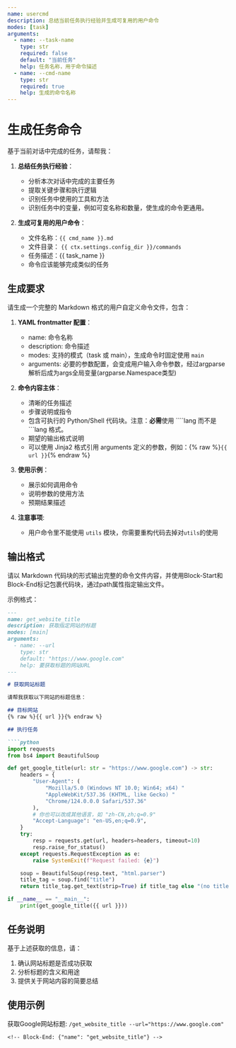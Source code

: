 ```yaml
---
name: usercmd
description: 总结当前任务执行经验并生成可复用的用户命令
modes: [task]
arguments:
  - name: --task-name
    type: str
    required: false
    default: "当前任务"
    help: 任务名称，用于命令描述
  - name: --cmd-name
    type: str
    required: true
    help: 生成的命令名称
---
```


# 生成任务命令

基于当前对话中完成的任务，请帮我：

1. **总结任务执行经验**：
   - 分析本次对话中完成的主要任务
   - 提取关键步骤和执行逻辑
   - 识别任务中使用的工具和方法
   - 识别任务中的变量，例如可变名称和数量，使生成的命令更通用。

2. **生成可复用的用户命令**：
   - 文件名称：`{{ cmd_name }}.md`
   - 文件目录： `{{ ctx.settings.config_dir }}/commands`
   - 任务描述：{{ task_name }}
   - 命令应该能够完成类似的任务

## 生成要求

请生成一个完整的 Markdown 格式的用户自定义命令文件，包含：

1. **YAML frontmatter 配置**：
   - name: 命令名称
   - description: 命令描述
   - modes: 支持的模式（task 或 main），生成命令时固定使用 `main`
   - arguments: 必要的参数配置，会变成用户输入命令参数，经过argparse解析后成为args全局变量(argparse.Namespace类型)

2. **命令内容主体**：
   - 清晰的任务描述
   - 步骤说明或指令
   - 包含可执行的 Python/Shell 代码块。注意：**必需**使用 ````lang 而不是 ```lang 格式。
   - 期望的输出格式说明
   - 可以使用 Jinja2 格式引用 arguments 定义的参数，例如：{% raw %}`{{ url }}`{% endraw %}

3. **使用示例**：
   - 展示如何调用命令
   - 说明参数的使用方法
   - 预期结果描述

4. **注意事项**:
   - 用户命令里不能使用 `utils` 模块，你需要重构代码去掉对`utils`的使用

## 输出格式

请以 Markdown 代码块的形式输出完整的命令文件内容，并使用Block-Start和Block-End标记包裹代码块，通过path属性指定输出文件。

示例格式：
<!-- Block-Start: {"name": "get_website_title", "path": "{{ ctx.settings.config_dir }}/commands/get_website_title.md"} -->
```markdown
---
name: get_website_title
description: 获取指定网站的标题
modes: [main]
arguments:
  - name: --url
    type: str
    default: "https://www.google.com"
    help: 要获取标题的网站URL
---

# 获取网站标题

请帮我获取以下网站的标题信息：

## 目标网站
{% raw %}{{ url }}{% endraw %}

## 执行任务

````python
import requests
from bs4 import BeautifulSoup

def get_google_title(url: str = "https://www.google.com") -> str:
    headers = {
        "User-Agent": (
            "Mozilla/5.0 (Windows NT 10.0; Win64; x64) "
            "AppleWebKit/537.36 (KHTML, like Gecko) "
            "Chrome/124.0.0.0 Safari/537.36"
        ),
        # 你也可以改成其他语言，如 "zh-CN,zh;q=0.9"
        "Accept-Language": "en-US,en;q=0.9",
    }
    try:
        resp = requests.get(url, headers=headers, timeout=10)
        resp.raise_for_status()
    except requests.RequestException as e:
        raise SystemExit(f"Request failed: {e}")

    soup = BeautifulSoup(resp.text, "html.parser")
    title_tag = soup.find("title")
    return title_tag.get_text(strip=True) if title_tag else "(no title found)"

if __name__ == "__main__":
    print(get_google_title({{ url }}))

````

## 任务说明

基于上述获取的信息，请：
1. 确认网站标题是否成功获取
2. 分析标题的含义和用途
4. 提供关于网站内容的简要总结

## 使用示例
获取Google网站标题:
`/get_website_title --url="https://www.google.com"`
```
<!-- Block-End: {"name": "get_website_title"} -->
